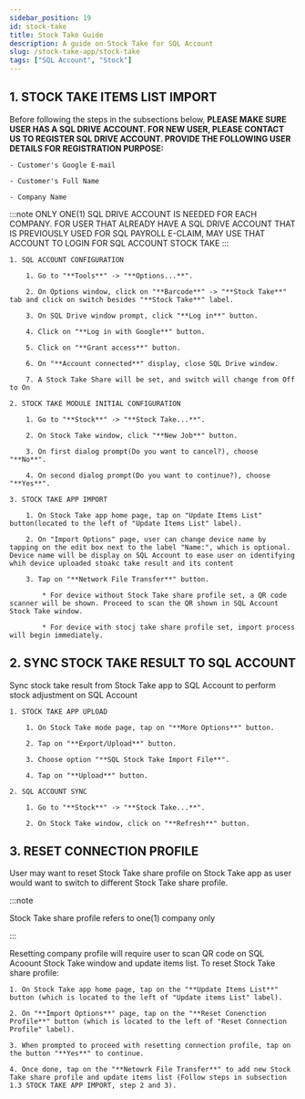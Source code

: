 ```yaml
---
sidebar_position: 19
id: stock-take
title: Stock Take Guide
description: A guide on Stock Take for SQL Account
slug: /stock-take-app/stock-take
tags: ["SQL Account", "Stock"]
---
```


## 1. STOCK TAKE ITEMS LIST IMPORT

Before following the steps in the subsections below, **PLEASE MAKE SURE USER HAS A SQL DRIVE ACCOUNT. FOR NEW USER, PLEASE CONTACT US TO REGISTER SQL DRIVE ACCOUNT. PROVIDE THE FOLLOWING USER DETAILS FOR REGISTRATION PURPOSE:**

    - Customer's Google E-mail

    - Customer's Full Name

    - Company Name

:::note
ONLY ONE(1) SQL DRIVE ACCOUNT IS NEEDED FOR EACH COMPANY. FOR USER THAT ALREADY HAVE A SQL DRIVE ACCOUNT THAT IS PREVIOUSLY USED FOR SQL PAYROLL E-CLAIM, MAY USE THAT ACCOUNT TO LOGIN FOR SQL ACCOUNT STOCK TAKE
:::

    1. SQL ACCOUNT CONFIGURATION

        1. Go to "**Tools**" -> "**Options...**".

        2. On Options window, click on "**Barcode**" -> "**Stock Take**" tab and click on switch besides "**Stock Take**" label.

        3. On SQL Drive window prompt, click "**Log in**" button.

        4. Click on "**Log in with Google**" button.

        5. Click on "**Grant access**" button.

        6. On "**Account connected**" display, close SQL Drive window.

        7. A Stock Take Share will be set, and switch will change from Off to On

    2. STOCK TAKE MODULE INITIAL CONFIGURATION

        1. Go to "**Stock**" -> "**Stock Take...**".

        2. On Stock Take window, click "**New Job**" button.

        3. On first dialog prompt(Do you want to cancel?), choose "**No**".

        4. On second dialog prompt(Do you want to continue?), choose "**Yes**".

    3. STOCK TAKE APP IMPORT

        1. On Stock Take app home page, tap on "Update Items List" button(located to the left of "Update Items List" label).

        2. On "Import Options" page, user can change device name by tapping on the edit box next to the label "Name:", which is optional. Device name will be display on SQL Account to ease user on identifying whih device uploaded stoakc take result and its content

        3. Tap on "**Network File Transfer**" button.

            * For device without Stock Take share profile set, a QR code scanner will be shown. Proceed to scan the QR shown in SQL Account Stock Take window.

            * For device with stocj take share profile set, import process will begin immediately.

## 2. SYNC STOCK TAKE RESULT TO SQL ACCOUNT

Sync stock take result from Stock Take app to SQL Account to perform stock adjustment on SQL Account

    1. STOCK TAKE APP UPLOAD

        1. On Stock Take mode page, tap on "**More Options**" button.

        2. Tap on "**Export/Upload**" button.

        3. Choose option "**SQL Stock Take Import File**".

        4. Tap on "**Upload**" button.

    2. SQL ACCOUNT SYNC

        1. Go to "**Stock**" -> "**Stock Take...**".

        2. On Stock Take window, click on "**Refresh**" button.

## 3. RESET CONNECTION PROFILE

User may want to reset Stock Take share profile on Stock Take app as user would want to switch to different Stock Take share profile.

:::note

Stock Take share profile refers to one(1) company only

:::

Resetting company profile will require user to scan QR code on SQL Acoount Stock Take window and update items list. To reset Stock Take share profile:

    1. On Stock Take app home page, tap on the "**Update Items List**" button (which is located to the left of "Update items List" label).

    2. On "**Import Options**" page, tap on the "**Reset Conenction Profile**" button (which is located to the left of "Reset Connection Profile" label).

    3. When prompted to proceed with resetting connection profile, tap on the button "**Yes**" to continue.

    4. Once done, tap on the "**Netowrk File Transfer**" to add new Stock Take share profile and update items list (Follow steps in subsection 1.3 STOCK TAKE APP IMPORT, step 2 and 3).
